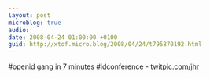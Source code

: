 ```yaml
---
layout: post
microblog: true
audio: 
date: 2008-04-24 01:00:00 +0100
guid: http://xtof.micro.blog/2008/04/24/t795870192.html
---
```

#openid gang in 7 minutes #idconference - [twitpic.com/jhr](http://twitpic.com/jhr)
